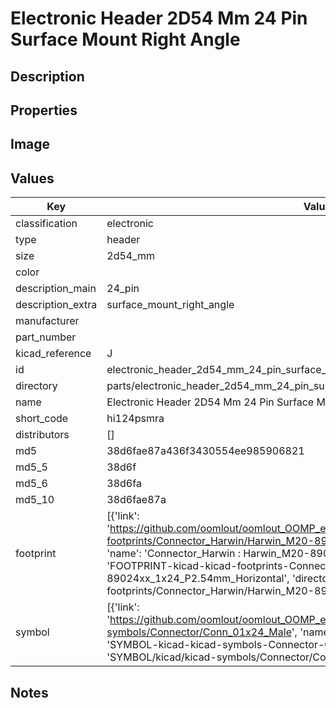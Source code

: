 # Electronic Header 2D54 Mm 24 Pin Surface Mount Right Angle

## Description

## Properties


## Image


## Values

| Key | Value |
| --- | --- |
| classification | electronic |
| type | header |
| size | 2d54_mm |
| color |  |
| description_main | 24_pin |
| description_extra | surface_mount_right_angle |
| manufacturer |  |
| part_number |  |
| kicad_reference | J |
| id | electronic_header_2d54_mm_24_pin_surface_mount_right_angle |
| directory | parts/electronic_header_2d54_mm_24_pin_surface_mount_right_angle |
| name | Electronic Header 2D54 Mm 24 Pin Surface Mount Right Angle |
| short_code | hi124psmra |
| distributors | [] |
| md5 | 38d6fae87a436f3430554ee985906821 |
| md5_5 | 38d6f |
| md5_6 | 38d6fa |
| md5_10 | 38d6fae87a |
| footprint | [{'link': 'https://github.com/oomlout/oomlout_OOMP_eda_V2/tree/main/FOOTPRINT/kicad/kicad-footprints/Connector_Harwin/Harwin_M20-89024xx_1x24_P2.54mm_Horizontal', 'name': 'Connector_Harwin : Harwin_M20-89024xx_1x24_P2.54mm_Horizontal', 'id': 'FOOTPRINT-kicad-kicad-footprints-Connector_Harwin-Harwin_M20-89024xx_1x24_P2.54mm_Horizontal', 'directory': 'FOOTPRINT/kicad/kicad-footprints/Connector_Harwin/Harwin_M20-89024xx_1x24_P2.54mm_Horizontal/'}] |
| symbol | [{'link': 'https://github.com/oomlout/oomlout_OOMP_eda_V2/tree/main/SYMBOL/kicad/kicad-symbols/Connector/Conn_01x24_Male', 'name': 'Connector : Conn_01x24_Male', 'id': 'SYMBOL-kicad-kicad-symbols-Connector-Conn_01x24_Male', 'directory': 'SYMBOL/kicad/kicad-symbols/Connector/Conn_01x24_Male/'}] |

## Notes

